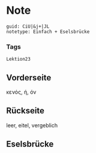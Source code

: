 # Note
```
guid: CiU|&j+|JL
notetype: Einfach + Eselsbrücke
```

### Tags
```
Lektion23
```

## Vorderseite
κενός, ή, όν

## Rückseite
leer, eitel, vergeblich

## Eselsbrücke

